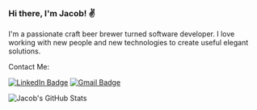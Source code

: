 ### Hi there, I'm Jacob! ✌️

<!--
**Jtpiland/Jtpiland** is a ✨ _special_ ✨ repository because its `README.md` (this file) appears on your GitHub profile.

Here are some ideas to get you started:

- 🔭 I’m currently working on ...
- 🌱 I’m currently learning ...
- 👯 I’m looking to collaborate on ...
- 🤔 I’m looking for help with ...
- 💬 Ask me about ...
- 📫 How to reach me: ...
- 😄 Pronouns: ...
- ⚡ Fun fact: ...
-->

I'm a passionate craft beer brewer turned software developer. I love working with new people and new technologies to create useful elegant solutions.

Contact Me:

[![LinkedIn Badge][linkedin-badge]](https://www.linkedin.com/in/jacob-piland/)
[![Gmail Badge][gmail-badge]](mailto:piland.jacob@gmail.com)


![Jacob's GitHub Stats](https://github-readme-stats.vercel.app/api?username=Jtpiland&show_icons=true)


[linkedin-badge]: https://img.shields.io/badge/LinkedIn-Profile-informational?style=flat&logo=linkedin&logoColor=white&color=0D76A8
[gmail-badge]: https://img.shields.io/badge/-tgmarinho@gmail.com-c14438?style=flat-square&logo=Gmail&logoColor=white&link=mailto:piland.jacob@gmail.com
